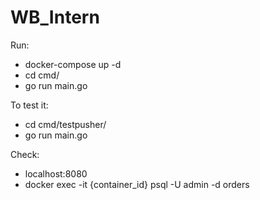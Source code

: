 # WB_Intern

Run: 
  - docker-compose up -d
  - cd cmd/
  - go run main.go

To test it: 
  - cd cmd/testpusher/
  - go run main.go

Check: 
  - localhost:8080
  - docker exec -it {container_id} psql -U admin -d orders
